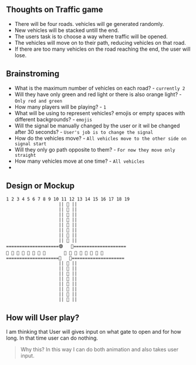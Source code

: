 ## Thoughts on Traffic game
- There will be four roads. vehicles will ge generated randomly.
- New vehicles will be stacked untill the end.
- The users task is to choose a way where traffic will be opened.
- The vehicles will move on to their path, reducing vehicles on that road.
- If there are too many vehicles on the road reaching the end, the user will lose.

## Brainstroming
- What is the maximum number of vehicles on each road? - `currently 2`
- Will they have only green and red light or there is also orange light? - `Only red and green`
- How many players will be playing? - `1`
- What will be using to represent vehicles? emojis or empty spaces with different backgrounds? - `emojis`
- Will the signal be manually changed by the user or it wil be changed after 30 seconds? - `User's job is to change the signal`
- How do the vehicles move? - `All vehicles move to the other side on signal start`
- Will they only go path opposite to them? - `For now they move only straight`
- How many vehicles move at one time? - `All vehicles`
- 

## Design or Mockup
```
1 2 3 4 5 6 7 8 9 10 11 12 13 14 15 16 17 18 19
                    || 🚖 ||                  
                    || 🚖 ||                  
                    || 🚖 ||                  
                    || 🚖 ||                  
                    || 🚖 ||                  
                    || 🚖 ||                  
                    || 🚖 ||                  
                    || 🚖 ||                  
====================🟢   🔴====================
🚖 🚖 🚖 🚖 🚖 🚖 🚖 🚖       🚖 🚖 🚖 🚖 🚖 🚖 🚖 🚖
====================🔴   🔴====================
                    || 🚖 ||                  
                    || 🚖 ||                  
                    || 🚖 ||                  
                    || 🚖 ||                  
                    || 🚖 ||                  
                    || 🚖 ||                  
                    || 🚖 ||                  
                    || 🚖 ||                  
```

## How will User play?
I am thinking that User will gives input on what gate to open and for how long. In that time user can do nothing.
> Why this? In this way I can do both animation and also takes user input.